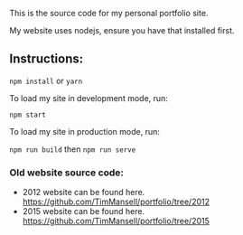 This is the source code for my personal portfolio site.

My website uses nodejs, ensure you have that installed first.

## Instructions:

`npm install` or `yarn`

To load my site in development mode, run:

`npm start`

To load my site in production mode, run:

`npm run build` then `npm run serve`

### Old website source code:
- 2012 website can be found here. https://github.com/TimMansell/portfolio/tree/2012
- 2015 website can be found here. https://github.com/TimMansell/portfolio/tree/2015
